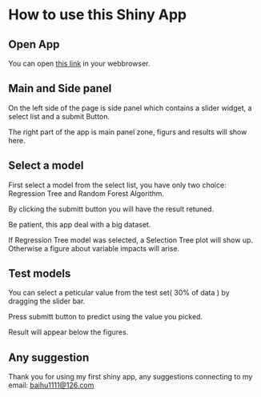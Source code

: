 # How to use this Shiny App

## Open App
You can open [this link](https://freefrog.shinyapps.io/Reproducible_Pitch/)
in your webbrowser.

## Main and Side panel
On the left side of the page is side panel which contains a slider widget, a select list and a submit Button.

The right part of the app is main panel zone, figurs and results will show here.

## Select a model
First select a model from the select list, you have only two choice: Regression Tree and Random Forest Algorithm.

By clicking the submitt button you will have the result retuned.

Be patient, this app deal with a big dataset.

If Regression Tree model was selected, a Selection Tree plot will show up. Otherwise a figure about variable impacts will arise.

## Test models
You can select a peticular value from the test set( 30% of data ) by dragging the slider bar.

Press submitt button to predict using the value you picked.

Result will appear below the figures.

## Any suggestion
Thank you for using my first shiny app, any suggestions connecting to my email:
baihu1111@126.com



